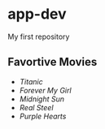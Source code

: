 # app-dev
My first repository
## Favortive Movies

- *Titanic*
- *Forever My Girl*
- *Midnight Sun*
- *Real Steel*
- *Purple Hearts*
